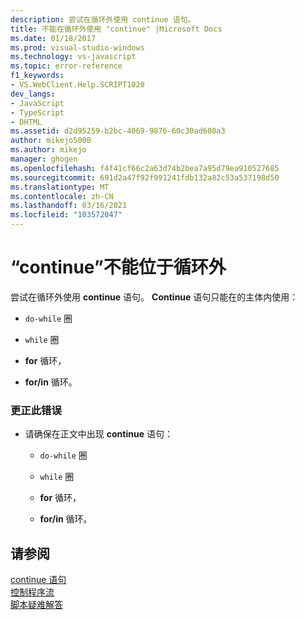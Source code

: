 ```yaml
---
description: 尝试在循环外使用 continue 语句。
title: 不能在循环外使用 "continue" |Microsoft Docs
ms.date: 01/18/2017
ms.prod: visual-studio-windows
ms.technology: vs-javascript
ms.topic: error-reference
f1_keywords:
- VS.WebClient.Help.SCRIPT1020
dev_langs:
- JavaScript
- TypeScript
- DHTML
ms.assetid: d2d95259-b2bc-4069-9876-60c30ad600a3
author: mikejo5000
ms.author: mikejo
manager: ghogen
ms.openlocfilehash: f4f41cf66c2a63d74b2bea7a95d79ea910527685
ms.sourcegitcommit: 691d2a47f92f991241fdb132a82c53a537198d50
ms.translationtype: MT
ms.contentlocale: zh-CN
ms.lasthandoff: 03/16/2021
ms.locfileid: "103572047"
---
```

# <a name="cant-have-continue-outside-of-loop"></a>“continue”不能位于循环外
尝试在循环外使用 **continue** 语句。 **Continue** 语句只能在的主体内使用：  
  
- `do-while` 圈  
  
- `while` 圈  
  
- **for** 循环，  
  
- **for/in** 循环。  
  
### <a name="to-correct-this-error"></a>更正此错误  
  
- 请确保在正文中出现 **continue** 语句：  
  
  - `do-while` 圈  

  - `while` 圈  

  - **for** 循环，  

  - **for/in** 循环。  
  
## <a name="see-also"></a>请参阅  
 [continue 语句](https://developer.mozilla.org/docs/Web/JavaScript/Reference/Statements/continue)   
 [控制程序流](https://developer.mozilla.org/docs/Web/JavaScript/Guide/Control_flow_and_error_handling)   
 [脚本疑难解答](https://developer.mozilla.org/docs/Learn/JavaScript/First_steps/What_went_wrong)
